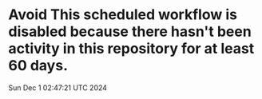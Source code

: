 # Avoid This scheduled workflow is disabled because there hasn't been activity in this repository for at least 60 days.
Sun Dec  1 02:47:21 UTC 2024

